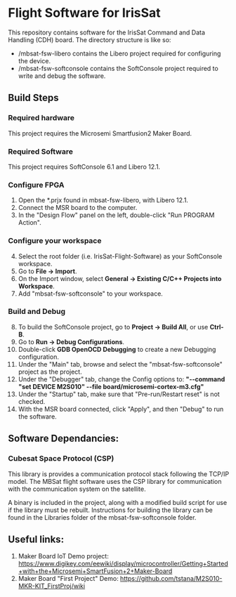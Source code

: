 # Flight Software for IrisSat
This repository contains software for the IrisSat Command and Data Handling (CDH) board. The directory structure is like so:
- /mbsat-fsw-libero contains the Libero project required for configuring the device.
- /mbsat-fsw-softconsole contains the SoftConsole project required to write and debug the software.


## Build Steps

### Required hardware
This project requires the Microsemi Smartfusion2 Maker Board.

### Required Software
This project requires SoftConsole 6.1 and Libero 12.1.

### Configure FPGA
1. Open the \*.prjx found in mbsat-fsw-libero, with Libero 12.1.
2. Connect the MSR board to the computer.
3. In the "Design Flow" panel on the left, double-click "Run PROGRAM Action".

### Configure your workspace
4. Select the root folder (i.e. IrisSat-Flight-Software) as your SoftConsole workspace.
5. Go to **File -> Import**.
6. On the Import window, select **General -> Existing C/C++ Projects into Workspace**.
7. Add "mbsat-fsw-softconsole" to your workspace. 

### Build and Debug
8. To build the SoftConsole project, go to **Project -> Build All**, or use **Ctrl-B**.
9. Go to **Run -> Debug Configurations**.
10. Double-click **GDB OpenOCD Debugging** to create a new Debugging configuration.
11. Under the "Main" tab, browse and select the "mbsat-fsw-softconsole" project as the project.
12. Under the "Debugger" tab, change the Config options to: **"--command "set DEVICE M2S010" --file board/microsemi-cortex-m3.cfg"**
13. Under the "Startup" tab, make sure that "Pre-run/Restart reset" is not checked.
14. With the MSR board connected, click "Apply", and then "Debug" to run the software.

## Software Dependancies:

### Cubesat Space Protocol (CSP)

This library is provides a communication protocol stack following the TCP/IP model. The MBSat flight software uses the CSP library for communication with the communication system on the satellite.

A binary is included in the project, along with a modified build script for use if the library must be rebuilt.
Instructions for building the library can be found in the Libraries folder of the mbsat-fsw-softconsole folder.


## Useful links:
1. Maker Board IoT Demo project: https://www.digikey.com/eewiki/display/microcontroller/Getting+Started+with+the+Microsemi+SmartFusion+2+Maker-Board
2. Maker Board "First Project" Demo: https://github.com/tstana/M2S010-MKR-KIT_FirstProj/wiki


